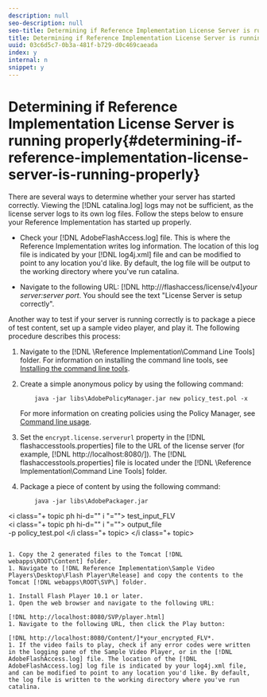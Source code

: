 ```yaml
---
description: null
seo-description: null
seo-title: Determining if Reference Implementation License Server is running properly
title: Determining if Reference Implementation License Server is running properly
uuid: 03c6d5c7-0b3a-481f-b729-d0c469caeada
index: y
internal: n
snippet: y
---
```


# Determining if Reference Implementation License Server is running properly{#determining-if-reference-implementation-license-server-is-running-properly}

There are several ways to determine whether your server has started correctly. Viewing the [!DNL catalina.log] logs may not be sufficient, as the license server logs to its own log files. Follow the steps below to ensure your Reference Implementation has started up properly.

* Check your [!DNL AdobeFlashAccess.log] file. This is where the Reference Implementation writes log information. The location of this log file is indicated by your [!DNL log4j.xml] file and can be modified to point to any location you'd like. By default, the log file will be output to the working directory where you've run catalina.

* Navigate to the following URL: [!DNL http:///flashaccess/license/v4]*your server:server port*. You should see the text "License Server is setup correctly".

Another way to test if your server is running correctly is to package a piece of test content, set up a sample video player, and play it. The following procedure describes this process:

1. Navigate to the [!DNL \Reference Implementation\Command Line Tools] folder. For information on installing the command line tools, see [Installing the command line tools](c_xgep_using-aaxs-ref-impl-installing-the-command-line-tools.md).

1. Create a simple anonymous policy by using the following command: 

   ```
       java -jar libs\AdobePolicyManager.jar new policy_test.pol -x
   ```

   For more information on creating policies using the Policy Manager, see [Command line usage](c_xgep_using-aaxs-ref-impl-command-line-usage.md).

1. Set the `encrypt.license.serverurl` property in the [!DNL flashaccesstools.properties] file to the URL of the license server (for example, [!DNL http://localhost:8080/]). The [!DNL flashaccesstools.properties] file is located under the [!DNL \Reference Implementation\Command Line Tools] folder.

1. Package a piece of content by using the following command: 

   ```
       java -jar libs\AdobePackager.jar  
<i class="+ topic ph hi-d="" i "="">
  test_input_FLV  
 <i class="+ topic ph hi-d="" i "="">
   output_file  
               -p policy_test.pol 
 </i class="+ topic> 
</i class="+ topic>
   ```

1. Copy the 2 generated files to the Tomcat [!DNL webapps\ROOT\Content] folder.
1. Navigate to [!DNL Reference Implementation\Sample Video Players\Desktop\Flash Player\Release] and copy the contents to the Tomcat [!DNL webapps\ROOT\SVP\] folder.

1. Install Flash Player 10.1 or later.
1. Open the web browser and navigate to the following URL:

[!DNL http://localhost:8080/SVP/player.html]
1. Navigate to the following URL, then click the Play button:

[!DNL http://localhost:8080/Content/]*your_encrypted_FLV*.
1. If the video fails to play, check if any error codes were written in the logging pane of the Sample Video Player, or in the [!DNL AdobeFlashAccess.log] file. The location of the [!DNL AdobeFlashAccess.log] log file is indicated by your log4j.xml file, and can be modified to point to any location you'd like. By default, the log file is written to the working directory where you've run catalina.

